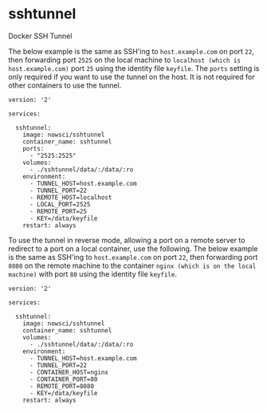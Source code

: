 # sshtunnel
Docker SSH Tunnel

The below example is the same as SSH'ing to `host.example.com` on port `22`, then forwarding port `2525` on the local machine to `localhost (which is host.example.com)` port `25` using the identity file `keyfile`. The `ports` setting is only required if you want to use the tunnel on the host. It is not required for other containers to use the tunnel.

```
version: '2'

services:

  sshtunnel:
    image: nowsci/sshtunnel
    container_name: sshtunnel
    ports:
      - "2525:2525"
    volumes:
      - ./sshtunnel/data/:/data/:ro
    environment:
      - TUNNEL_HOST=host.example.com
      - TUNNEL_PORT=22
      - REMOTE_HOST=localhost
      - LOCAL_PORT=2525
      - REMOTE_PORT=25
      - KEY=/data/keyfile
    restart: always
```

To use the tunnel in reverse mode, allowing a port on a remote server to redirect to a port on a local container, use the following. The below example is the same as SSH'ing to `host.example.com` on port `22`, then forwarding port `8080` on the remote machine to the container `nginx (which is on the local machine)` with port `80` using the identity file `keyfile`.

```
version: '2'

services:

  sshtunnel:
    image: nowsci/sshtunnel
    container_name: sshtunnel
    volumes:
      - ./sshtunnel/data/:/data/:ro
    environment:
      - TUNNEL_HOST=host.example.com
      - TUNNEL_PORT=22
      - CONTAINER_HOST=nginx
      - CONTAINER_PORT=80
      - REMOTE_PORT=8080
      - KEY=/data/keyfile
    restart: always
```
